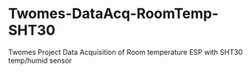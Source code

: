 # Twomes-DataAcq-RoomTemp-SHT30
Twomes Project Data Acquisition of Room temperature ESP with SHT30 temp/humid sensor 
